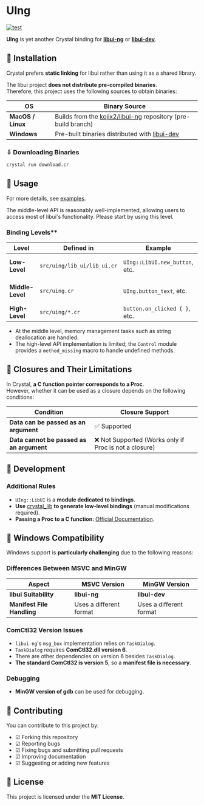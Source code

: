 # UIng

[![test](https://github.com/kojix2/uing/actions/workflows/ci.yml/badge.svg)](https://github.com/kojix2/uing/actions/workflows/ci.yml)

**UIng** is yet another Crystal binding for **[libui-ng](https://github.com/libui-ng/libui-ng)** or **[libui-dev](https://github.com/petabyt/libui-dev)**.

## 🔶 Installation

Crystal prefers **static linking** for libui rather than using it as a shared library.

The libui project **does not distribute pre-compiled binaries**.  
Therefore, this project uses the following sources to obtain binaries:

| OS                | Binary Source                                                                                       |
| ----------------- | --------------------------------------------------------------------------------------------------- |
| **MacOS / Linux** | Builds from the [kojix2/libui-ng](https://github.com/kojix2/libui-ng) repository (pre-build branch) |
| **Windows**       | Pre-built binaries distributed with [libui-dev](https://github.com/petabyt/libui-dev/releases)      |

### ⇩ Downloading Binaries

```sh
crystal run download.cr
```

## 🔶 Usage

For more details, see [examples](examples).

The middle-level API is reasonably well-implemented, allowing users to access most of libui's functionality. Please start by using this level.

### Binding Levels\*\*

| **Level**        | **Defined in**              | **Example**                    | **Description**               |
| ---------------- | --------------------------- | ------------------------------ | ----------------------------- |
| **Low-Level**    | `src/uing/lib_ui/lib_ui.cr` | `UIng::LibUI.new_button`, etc. | Direct bindings to the libui. |
| **Middle-Level** | `src/uing.cr`               | `UIng.button_text`, etc.       | Handles memory management.    |
| **High-Level**   | `src/uing/*.cr`             | `button.on_clicked { }`, etc.  | Custom API or macros.         |

- At the middle level, memory management tasks such as string deallocation are handled.
- The high-level API implementation is limited; the `Control` module provides a `method_missing` macro to handle undefined methods.

## 🔶 Closures and Their Limitations

In Crystal, **a C function pointer corresponds to a Proc**.  
However, whether it can be used as a closure depends on the following conditions:

| **Condition**                            | **Closure Support**                                    |
| ---------------------------------------- | ------------------------------------------------------ |
| **Data can be passed as an argument**    | ✅ Supported                                           |
| **Data cannot be passed as an argument** | ❌ Not Supported (Works only if Proc is not a closure) |

## 🔶 Development

### Additional Rules

- `UIng::LibUI` is a **module dedicated to bindings**.
- **Use** [crystal_lib](https://github.com/crystal-lang/crystal_lib) **to generate low-level bindings** (manual modifications required).
- **Passing a Proc to a C function**: [Official Documentation](https://crystal-lang.org/api/1.12.1/Proc.html#passing-a-proc-to-a-c-function).

## 🔶 Windows Compatibility

Windows support is **particularly challenging** due to the following reasons:

### Differences Between MSVC and MinGW

| **Aspect**                 | **MSVC Version**        | **MinGW Version**       |
| -------------------------- | ----------------------- | ----------------------- |
| **libui Suitability**      | **libui-ng**            | **libui-dev**           |
| **Manifest File Handling** | Uses a different format | Uses a different format |

### ComCtl32 Version Issues

- `libui-ng`'s `msg_box` implementation relies on `TaskDialog`.
- `TaskDialog` requires **ComCtl32.dll version 6**.
- There are other dependencies on version 6 besides `TaskDialog`.
- **The standard ComCtl32 is version 5**, so a **manifest file is necessary**.

### Debugging

- **MinGW version of gdb** can be used for debugging.

## 🔶 Contributing

You can contribute to this project by:

- ☑ Forking this repository
- ☑ Reporting bugs
- ☑ Fixing bugs and submitting pull requests
- ☑ Improving documentation
- ☑ Suggesting or adding new features

## 🔶 License

This project is licensed under the **MIT License**.
